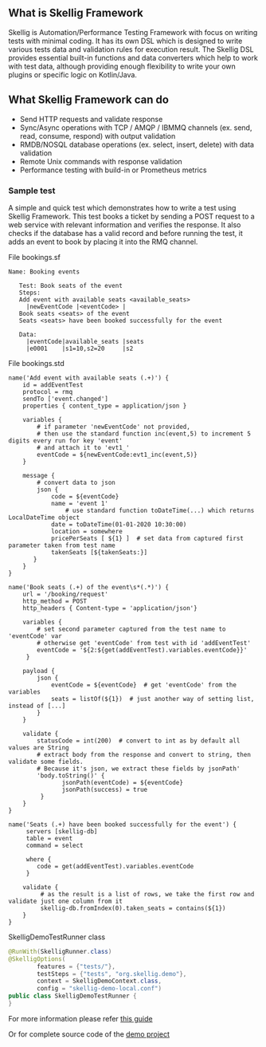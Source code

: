 ## What is Skellig Framework

Skellig is Automation/Performance Testing Framework with focus on writing tests with minimal coding. It has its own DSL which is designed to write various tests data and validation rules for execution result. The Skellig DSL provides essential built-in functions and data converters which help to work with test data, although providing enough flexibility to write your own plugins or specific logic on Kotlin/Java. 

## What Skellig Framework can do

* Send HTTP requests and validate response
* Sync/Async operations with TCP / AMQP / IBMMQ channels (ex. send, read, consume, respond) with output validation
* RMDB/NOSQL database operations (ex. select, insert, delete) with data validation
* Remote Unix commands with response validation
* Performance testing with build-in or Prometheus metrics

### Sample test
A simple and quick test which demonstrates how to write a test using Skellig Framework. This test books a ticket by
sending a POST request to a web service with relevant information and verifies the response. It also checks if 
the database has a valid record and before running the test, it adds an event to book by placing it into the RMQ channel.

File bookings.sf
```feature
Name: Booking events

   Test: Book seats of the event
   Steps:
   Add event with available seats <available_seats>
     |newEventCode |<eventCode> |
   Book seats <seats> of the event
   Seats <seats> have been booked successfully for the event
  
   Data:
     |eventCode|available_seats |seats
     |e0001    |s1=10,s2=20     |s2   
```

File bookings.std
```
name('Add event with available seats (.+)') {
    id = addEventTest
    protocol = rmq
    sendTo ['event.changed']
    properties { content_type = application/json }

    variables {
        # if parameter 'newEventCode' not provided, 
        # then use the standard function inc(event,5) to increment 5 digits every run for key 'event' 
        # and attach it to 'evt1_'
        eventCode = ${newEventCode:evt1_inc(event,5)}
    }

    message {
        # convert data to json
        json {
            code = ${eventCode}
            name = 'event 1'
                # use standard function toDateTime(...) which returns LocalDateTime object
            date = toDateTime(01-01-2020 10:30:00) 
            location = somewhere
            pricePerSeats [ ${1} ]  # set data from captured first parameter taken from test name
            takenSeats [${takenSeats:}]
       }
    }
}

name('Book seats (.+) of the event\s*(.*)') {
    url = '/booking/request'
    http_method = POST
    http_headers { Content-type = 'application/json'}

    variables {
        # set second parameter captured from the test name to 'eventCode' var
        # otherwise get 'eventCode' from test with id 'addEventTest'
        eventCode = '${2:${get(addEventTest).variables.eventCode}}'
     }

    payload {
        json {
            eventCode = ${eventCode}  # get 'eventCode' from the variables
            seats = listOf(${1})  # just another way of setting list, instead of [...]
        }
    }

    validate {
        statusCode = int(200)  # convert to int as by default all values are String
        # extract body from the response and convert to string, then validate some fields.
        # Because it's json, we extract these fields by jsonPath'
        'body.toString()' {
               jsonPath(eventCode) = ${eventCode}
               jsonPath(success) = true
         }
    }
}

name('Seats (.+) have been booked successfully for the event') {
     servers [skellig-db]
     table = event
     command = select

     where {
        code = get(addEventTest).variables.eventCode
     }

    validate {
         # as the result is a list of rows, we take the first row and validate just one column from it 
         skellig-db.fromIndex(0).taken_seats = contains(${1})
    }
}
```

SkelligDemoTestRunner class
```java
@RunWith(SkelligRunner.class)
@SkelligOptions(
        features = {"tests/"},
        testSteps = {"tests", "org.skellig.demo"},
        context = SkelligDemoContext.class,
        config = "skellig-demo-local.conf")
public class SkelligDemoTestRunner {
}
```
For more information please refer [this guide](https://github.com/skellig-framework/skellig-core/wiki/Skellig-Quickstart-Guide)

Or for complete source code of the [demo project](https://github.com/skellig-framework/skellig-demo)
